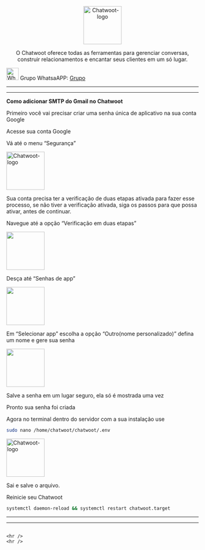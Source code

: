 <p align="center">
	<img src="https://www.chatwoot.com/docs/img/logo.png" alt="Chatwoot-logo" width="100" />	
	<p align="center">O Chatwoot oferece todas as ferramentas para gerenciar conversas, construir relacionamentos e encantar seus clientes em um só lugar.</p>
</p>

<p align="left">
	<img src="https://whatsapp.com/favicon.ico" alt="WhatsAPP-logo" width="32" />
	<span>Grupo WhatsaAPP: </span>
	<a href="https://chat.whatsapp.com/CLKge3hmHmmBcIL04mBzmT" target="_blank">Grupo</a>
</p>

<hr />
<hr />

**Como adicionar SMTP do Gmail no Chatwoot**

Primeiro você vai precisar criar uma senha única de aplicativo na sua conta Google

Acesse sua conta Google

Vá até o menu “Segurança”

<img src="https://github.com/cwmkt/smtpgmail/blob/main/imagens/Untitled.png" alt="Chatwoot-logo" width="100" />

Sua conta precisa ter a verificação de duas etapas ativada para fazer esse processo, se não tiver a verificação ativada, siga os passos para que possa ativar, antes de continuar.

Navegue até a opção  “Verificação em duas etapas”

<img src="https://github.com/cwmkt/smtpgmail/blob/main/imagens/Untitled(1).png" width="100" />

Desça até “Senhas de app”

<img src="https://github.com/cwmkt/smtpgmail/blob/main/imagens/Untitled(2).png" width="100" />

Em “Selecionar app” escolha a opção “Outro(nome personalizado)” defina um nome e gere sua senha 

<img src="https://github.com/cwmkt/smtpgmail/blob/main/imagens/Untitled(3).png" width="100" />

Salve a senha em um lugar seguro, ela só é mostrada uma vez

Pronto sua senha foi criada

Agora no terminal dentro do servidor com a sua instalação use

```bash
sudo nano /home/chatwoot/chatwoot/.env
```

<img src="https://github.com/cwmkt/smtpgmail/blob/main/imagens/Untitled(4).png" alt="Chatwoot-logo" width="100" />

Sai e salve o arquivo.

Reinicie seu Chatwoot

```bash
systemctl daemon-reload && systemctl restart chatwoot.target
```


















<hr />
<hr />


```

<hr />
<hr />
